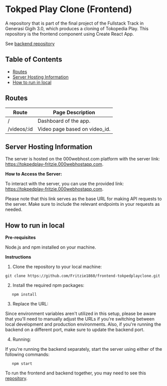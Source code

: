 # Tokped Play Clone (Frontend)

A repository that is part of the final project of the Fullstack Track in Generasi Gigih 3.0, which produces a cloning of Tokopedia Play. This repository is the frontend component using Create React App.

See [backend repository](https://github.com/Fritzie1860/backend-tokpedplayclone)


## **Table of Contents**

- [Routes](#routes)
- [Server Hosting Information](#server-hosting-information)
- [How to run in local](#how-to-run-in-local)


## **Routes**

| Route                 | Page Description                                 |
| --------------------- | ------------------------------------------------ |
| /                     | Dashboard of the app.                            |
| /videos/:id           | Video page based on video_id.                    |


## **Server Hosting Information**

The server is hosted on the 000webhost.com platform with the server link: https://tokpedplay-fritzie.000webhostapp.com.

**How to Access the Server:**

To interact with the server, you can use the provided link: https://tokpedplay-fritzie.000webhostapp.com.

Please note that this link serves as the base URL for making API requests to the server. Make sure to include the relevant endpoints in your requests as needed.


## **How to run in local**

**Pre-requisites**

Node.js and npm installed on your machine.

**Instructions**

1. Clone the repository to your local machine:

```
git clone https://github.com/Fritzie1860/frontend-tokpedplayclone.git
```

2. Install the required npm packages:
```
   npm install
```

3. Replace the URL: 

Since environment variables aren't utilized in this setup, please be aware that you'll need to manually adjust the URLs if you're switching between local development and production environments. Also, if you're running the backend on a different port, make sure to update the backend port. 

4. Running:

If you're running the backend separately, start the server using either of the following commands:
```
   npm start
```
To run the frontend and backend together, you may need to see this [repository](https://github.com/Fritzie1860/FinalProject-TokpedPlayClone).